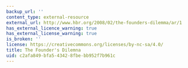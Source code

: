 ```yaml
---
backup_url: ''
content_type: external-resource
external_url: http://www.hbr.org/2008/02/the-founders-dilemma/ar/1
has_external_licence_warning: true
has_external_license_warning: true
is_broken: ''
license: https://creativecommons.org/licenses/by-nc-sa/4.0/
title: The Founder's Dilemna
uid: c2afa849-bfa5-4342-8fbe-bb952f7b961c
---
```

